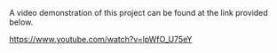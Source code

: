 A video demonstration of this project can be found at the link provided below.

https://www.youtube.com/watch?v=lpWfO_U75eY
